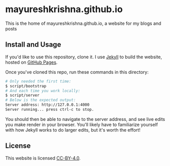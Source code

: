 # mayureshkrishna.github.io

This is the home of mayureshkrishna.github.io, a website for my blogs and posts


## Install and Usage

If you'd like to use this repository, clone it. I use [Jekyll](https://jekyllrb.com/) to build the website, hosted on [GitHub Pages](https://pages.github.com/).

Once you've cloned this repo, run these commands in this directory:

```sh
# Only needed the first time:
$ script/bootstrap
# And each time you work locally:
$ script/server
# Below is the expected output:
Server address: http://127.0.0.1:4000
Server running... press ctrl-c to stop.
```

You should then be able to navigate to the server address, and see live edits you make render in your browser. You'll likely have to familiarize yourself with how Jekyll works to do larger edits, but it's worth the effort!


## License

This website is licensed [CC-BY-4.0](LICENSE).
